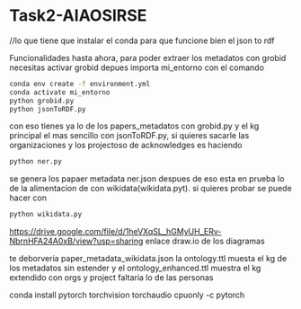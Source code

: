 # Task2-AIAOSIRSE
//lo que tiene que instalar el conda para que funcione bien el json to rdf


Funcionalidades hasta ahora, para poder extraer los metadatos con grobid necesitas activar grobid
depues importa mi_entorno con el comando 
```bash 
conda env create -f environment.yml
conda activate mi_entorno
python grobid.py
python jsonToRDF.py
```
con eso tienes ya lo de los papers_metadatos con grobid.py y el kg principal el mas sencillo con jsonToRDF.py, si quieres sacarle las organizaciones y los projectoso de acknowledges es haciendo

```bash 
python ner.py
```
se genera los papaer metadata ner.json despues de eso esta en prueba lo de la alimentacion de con wikidata(wikidata.pyt).
si quieres  probar se puede hacer con 
```bash 
python wikidata.py
```

https://drive.google.com/file/d/1heVXqSL_hGMyUH_ERv-NbrnHFA24A0xB/view?usp=sharing
enlace draw.io de los diagramas

te deborveria paper_metadata_wikidata.json
la ontology.ttl muesta el kg de los metadatos sin estender y el ontology_enhanced.ttl muestra el kg extendido con orgs y project faltaria lo de las personas


conda install pytorch torchvision torchaudio cpuonly -c pytorch
